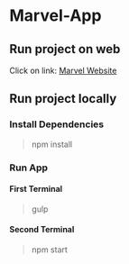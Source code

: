 # Marvel-App

## Run project on web
Click on link: <a href="https://ppetar3333.github.io/Marvel-App/" target="_blank">Marvel Website</a>

## Run project locally

### Install Dependencies
> npm install

### Run App
#### First Terminal
> gulp
#### Second Terminal
> npm start
